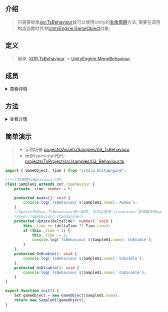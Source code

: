 ## 介绍
> 只需要继承[xor.TsBehaviour](../projects/TsEditorProject/src/xor/components/behaviour.ts)就可以使用Unity的[生命周期](https://docs.unity3d.com/2021.3/Documentation/Manual/ExecutionOrder.html)方法, 需要在调用构造函数时传参[UnityEngine.GameObject](https://docs.unity3d.com/ScriptReference/GameObject.html)对象;

## 定义
> 继承: [XOR.TsBehaviour](../projects/Assets/XOR/Runtime/Src/Components/TsBehaviour/TsBehaviour.cs) → [UnityEngine.MonoBehaviour](https://docs.unity3d.com/ScriptReference/MonoBehaviour.html)

## 成员
<details>
<summary>查看详情</summary>

| 名称  | 描述  |
| ------------ | ------------ |
</details>

## 方法
<details>
<summary>查看详情</summary>

| 名称  | 描述  |
| ------------ | ------------ |
</details>

## 简单演示
> - 示例场景:[projects/Assets/Samples/03_TsBehaviour](../projects/Assets/Samples/03_TsBehaviour)
> - 示例typescript代码: [projects/TsProject/src/samples/03_Behaviour.ts](../projects/TsProject/src/samples/03_TsBehaviour.ts)
``` typescript
import { GameObject, Time } from "csharp.UnityEngine";

//一个简单的TsBehaviour示例:
class Sample01 extends xor.TsBehaviour {
    private _time: number = 0;

    protected Awake(): void {
        console.log(`TsBehaviour ${Sample01.name}: Awake`);
    }
    //Update将由xor.TsBehaviour统一调用, 你可以使用`standalone`装饰器告知xor.TsBehaviour使用单独的Update调用组件
    //@xor.TsBehaviour.standalone()
    protected Update(deltaTime?: number): void {
        this._time += (deltaTime ?? Time.time);
        if (this._time > 1) {
            this._time -= 1;
            console.log(`TsBehaviour ${Sample01.name}: OnEnable`);
        }
    }
    protected OnEnable(): void {
        console.log(`TsBehaviour ${Sample01.name}: OnEnable`);
    }
    protected OnDisable(): void {
        console.log(`TsBehaviour ${Sample01.name}: OnDisable`);
    }
}

export function init() {
    let gameObject = new GameObject(Sample01.name);
    return new Sample01(gameObject);
}
```
